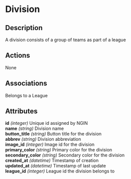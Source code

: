 Division
========

Description
-----------
A division consists of a group of teams as part of a league

Actions
-------
None 

Associations
------------
Belongs to a League 

Attributes
----------
**id**	*(integer)*	Unique id assigned by NGIN  
**name**	*(string)*	Division name  
**button_title**	*(string)*	Button title for the division  
**abbrev**	*(string)*	Division abbreviation  
**image_id**	*(integer)*	Image id for the division  
**primary_color**	*(string)*	Primary color for the division  
**secondary_color**	*(string)*	Secondary color for the division  
**created_at**	*(datetime)*	Timestamp of creation  
**updated_at**	*(datetime)*	Timestamp of last update  
**league_id**	*(integer)*	League id the division belongs to
